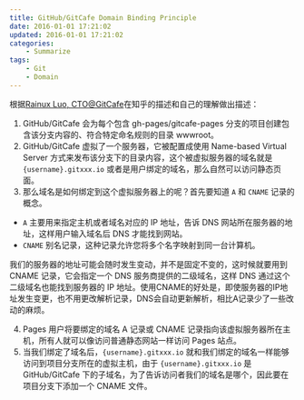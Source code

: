 ```yaml
---
title: GitHub/GitCafe Domain Binding Principle
date: 2016-01-01 17:21:02
updated: 2016-01-01 17:21:02
categories:
	- Summarize
tags:
	- Git
	- Domain
---
```

根据[Rainux Luo, CTO@GitCafe](https://www.zhihu.com/question/26609475)在知乎的描述和自己的理解做出描述：

1. GitHub/GitCafe 会为每个包含 gh-pages/gitcafe-pages 分支的项目创建包含该分支内容的、符合特定命名规则的目录 wwwroot。
2. GitHub/GitCafe 虚拟了一个服务器，它被配置成使用 Name-based Virtual Server  方式来发布该分支下的目录内容，这个被虚拟服务器的域名就是 `{username}.gitxxx.io` 或者是用户绑定的域名，那么自然可以访问静态页面。
3. 那么域名是如何绑定到这个虚拟服务器上的呢？首先要知道 `A` 和 `CNAME` 记录的概念。
<!-- more -->
  * `A` 主要用来指定主机或者域名对应的 IP 地址，告诉 DNS 网站所在服务器的地址，这样用户输入域名后 DNS 才能找到网站。
  * `CNAME` 别名记录，这种记录允许您将多个名字映射到同一台计算机。

  <div class="tip">我们的服务器的地址可能会随时发生变动，并不是固定不变的，这时候就要用到 CNAME 记录，它会指定一个 DNS 服务商提供的二级域名，这样 DNS 通过这个二级域名也能找到服务器的 IP 地址。使用CNAME的好处是，即使服务器的IP地址发生变更，也不用更改解析记录，DNS会自动更新解析，相比A记录少了一些改动的麻烦。</div>

4. Pages 用户将要绑定的域名 A 记录或 CNAME 记录指向该虚拟服务器所在主机，所有人就可以像访问普通静态网站一样访问 Pages 站点。
5. 当我们绑定了域名后，`{username}.gitxxx.io` 就和我们绑定的域名一样能够访问到项目分支所在的虚拟主机，由于 `{username}.gitxxx.io` 是 GitHub/GitCafe 下的子域名，为了告诉访问者我们的域名是哪个，因此要在项目分支下添加一个 CNAME 文件。
